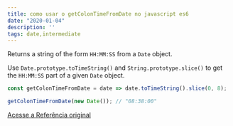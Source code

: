 ```yaml
---
title: como usar o getColonTimeFromDate no javascript es6
date: "2020-01-04"
description: ''
tags: date,intermediate
---
```


Returns a string of the form `HH:MM:SS` from a `Date` object.

Use `Date.prototype.toTimeString()` and `String.prototype.slice()` to get the `HH:MM:SS` part of a given `Date` object.

```js
const getColonTimeFromDate = date => date.toTimeString().slice(0, 8);
```

```js
getColonTimeFromDate(new Date()); // "08:38:00"
```


[Acesse a Referência original](http://github.com/30-seconds/)

